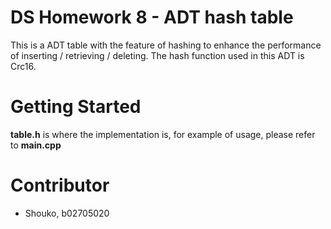DS Homework 8 - ADT hash table
==========
This is a ADT table with the feature of hashing to enhance the performance of inserting / retrieving / deleting. The hash function used in this ADT is Crc16.

# Getting Started
**table.h** is where the implementation is, for example of usage, please refer to **main.cpp**

# Contributor
 - Shouko, b02705020